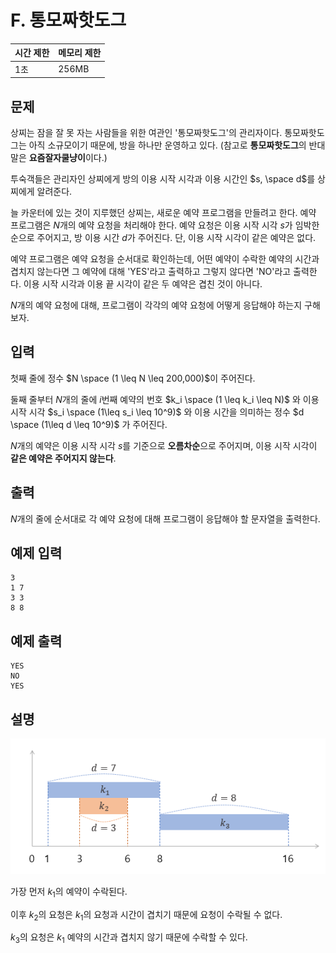 # F. 통모짜핫도그

| 시간 제한 | 메모리 제한 |
| --- | --- |
| 1초 | 256MB |

## 문제

상찌는 잠을 잘 못 자는 사람들을 위한 여관인 '통모짜핫도그'의 관리자이다. 통모짜핫도그는 아직 소규모이기 때문에, 방을 하나만 운영하고 있다. (참고로 **통모짜핫도그**의 반대말은 **요즘잘자쿨냥이**이다.)

투숙객들은 관리자인 상찌에게 방의 이용 시작 시각과 이용 시간인 $s, \space d$를 상찌에게 알려준다.

늘 카운터에 있는 것이 지루했던 상찌는, 새로운 예약 프로그램을 만들려고 한다. 예약 프로그램은  $N$개의 예약 요청을 처리해야 한다. 예약 요청은 이용 시작 시각 $s$가 임박한 순으로 주어지고, 방 이용 시간 $d$가 주어진다. 단, 이용 시작 시각이 같은 예약은 없다.

예약 프로그램은 예약 요청을 순서대로 확인하는데, 어떤 예약이 수락한 예약의 시간과 겹치지 않는다면 그 예약에 대해 'YES'라고 출력하고 그렇지 않다면 'NO'라고 출력한다. 이용 시작 시각과 이용 끝 시각이 같은 두 예약은 겹친 것이 아니다.

$N$개의 예약 요청에 대해, 프로그램이 각각의 예약 요청에 어떻게 응답해야 하는지 구해보자.

## 입력

첫째 줄에 정수 $N \space (1 \leq N \leq 200,000)$이 주어진다.

둘째 줄부터 $N$개의 줄에 $i$번째 예약의 번호 $k_i \space (1 \leq k_i \leq N)$ 와 이용 시작 시각 $s_i \space (1\leq s_i \leq 10^9)$ 와 이용 시간을 의미하는 정수 $d \space (1\leq d \leq 10^9)$ 가 주어진다.

$N$개의 예약은 이용 시작 시각 $s$를 기준으로 **오름차순**으로 주어지며, 이용 시작 시각이 **같은 예약은 주어지지 않는다**.

## 출력

$N$개의 줄에 순서대로 각 예약 요청에 대해 프로그램이 응답해야 할 문자열을 출력한다.

## 예제 입력

```
3
1 7
3 3
8 8
```

## 예제 출력

```
YES
NO
YES
```

## 설명

![mozza](/assets/mozza.png)

가장 먼저 $k_1$의 예약이 수락된다.

이후 $k_2$의 요청은 $k_1$의 요청과 시간이 겹치기 때문에 요청이 수락될 수 없다.

$k_3$의 요청은  $k_1$ 예약의 시간과 겹치지 않기 때문에 수락할 수 있다.
